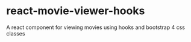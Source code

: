 # react-movie-viewer-hooks
A react component for viewing movies using hooks and bootstrap 4 css classes
